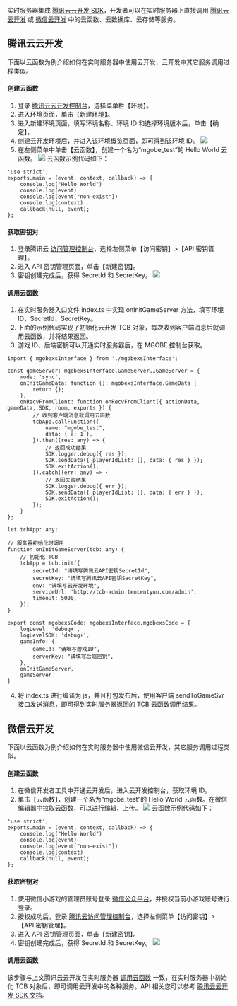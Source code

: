 
实时服务器集成 [腾讯云云开发 SDK](https://cloud.tencent.com/document/product/876/18443)，开发者可以在实时服务器上直接调用 [腾讯云云开发](https://cloud.tencent.com/document/product/876/18431) 或 [ 微信云开发](https://developers.weixin.qq.com/minigame/dev/wxcloud/basis/getting-started.html) 中的云函数、云数据库、云存储等服务。

## 腾讯云云开发
下面以云函数为例介绍如何在实时服务器中使用云开发，云开发中其它服务调用过程类似。

#### 创建云函数
1. 登录 [腾讯云云开发控制台](https://console.cloud.tencent.com/tcb)，选择菜单栏【环境】。
2. 进入环境页面，单击【新建环境】。
3. 进入新建环境页面，填写环境名称、环境 ID 和选择环境版本后，单击【确定】。
4. 创建云开发环境后，并进入该环境概览页面，即可得到该环境 ID。
![](https://main.qcloudimg.com/raw/619f8898158b7610861e5d85fd806e55.png)
5. 在左侧菜单中单击【云函数】，创建一个名为“mgobe_test”的 Hello World 云函数。
![](https://main.qcloudimg.com/raw/de8ae20907f5b7ecc6eb896b78525862.png)
云函数示例代码如下：
```
'use strict';
exports.main = (event, context, callback) => {
    console.log("Hello World")
    console.log(event)
    console.log(event["non-exist"])
    console.log(context)
    callback(null, event);
};
```

#### 获取密钥对
1. 登录腾讯云 [访问管理控制台](https://console.cloud.tencent.com/cam/capi)，选择左侧菜单【访问密钥】>【API 密钥管理】。
2. 进入 API 密钥管理页面，单击【新建密钥】。
3. 密钥创建完成后，获得 SecretId 和 SecretKey。
![](https://main.qcloudimg.com/raw/8a47ecf3d0a109e40e1c974cc03d838f.jpg)

<span id="调用云函数"></span>
#### 调用云函数
1. 在实时服务器入口文件 index.ts 中实现 onInitGameServer 方法，填写环境 ID、SecretId、SecretKey。
2. 下面的示例代码实现了初始化云开发 TCB 对象，每次收到客户端消息后就调用云函数，并将结果返回。
3. 游戏 ID、后端密钥可以开通实时服务器后，在 MGOBE 控制台获取。

```
import { mgobexsInterface } from './mgobexsInterface';

const gameServer: mgobexsInterface.GameServer.IGameServer = {
	mode: 'sync',
	onInitGameData: function (): mgobexsInterface.GameData {
		return {};
	},
	onRecvFromClient: function onRecvFromClient({ actionData, gameData, SDK, room, exports }) {
		// 收到客户端消息就调用云函数
		tcbApp.callFunction({
			name: "mgobe_test",
			data: { a: 1 },
		}).then((res: any) => {
			// 返回成功结果
			SDK.logger.debug({ res });
			SDK.sendData({ playerIdList: [], data: { res } });
			SDK.exitAction();
		}).catch((err: any) => {
			// 返回失败结果
			SDK.logger.debug({ err });
			SDK.sendData({ playerIdList: [], data: { err } });
			SDK.exitAction();
		});
	}
};

let tcbApp: any;

// 服务器初始化时调用
function onInitGameServer(tcb: any) {
	// 初始化 TCB
	tcbApp = tcb.init({
		secretId: "请填写腾讯云API密钥SecretId",
		secretKey: "请填写腾讯云API密钥SecretKey",
		env: "请填写云开发环境",
		serviceUrl: 'http://tcb-admin.tencentyun.com/admin',
		timeout: 5000,
	});
}

export const mgobexsCode: mgobexsInterface.mgobexsCode = {
	logLevel: 'debug+',
	logLevelSDK: 'debug+',
	gameInfo: {
		gameId: "请填写游戏ID",
		serverKey: "请填写后端密钥",
	},
	onInitGameServer,
	gameServer
}
```

4. 将 index.ts 进行编译为 js，并且打包发布后，使用客户端 sendToGameSvr 接口发送消息，即可得到实时服务器返回的 TCB 云函数调用结果。

## 微信云开发
下面以云函数为例介绍如何在实时服务器中使用微信云开发，其它服务调用过程类似。

#### 创建云函数
1. 在微信开发者工具中开通云开发后，进入云开发控制台，获取环境 ID。
2. 单击【云函数】，创建一个名为“mgobe_test”的 Hello World 云函数。在微信编辑器中拉取云函数，可以进行编辑、上传。
![](https://main.qcloudimg.com/raw/a81598af7e3a6c8699bafdc290cfda83.png)
云函数示例代码如下：
```
'use strict';
exports.main = (event, context, callback) => {
    console.log("Hello World")
    console.log(event)
    console.log(event["non-exist"])
    console.log(context)
    callback(null, event);
};
```

####  获取密钥对
1. 使用微信小游戏的管理员账号登录 [微信公众平台](https://www.qcloud.com/login/mp)，并授权当前小游戏账号进行登录。
2. 授权成功后，登录 [腾讯云访问管理控制台](https://console.cloud.tencent.com/cam/capi)，选择左侧菜单【访问密钥】>【API 密钥管理】。
3. 进入 API 密钥管理页面，单击【新建密钥】。
4. 密钥创建完成后，获得 SecretId 和 SecretKey。
![](https://main.qcloudimg.com/raw/8a47ecf3d0a109e40e1c974cc03d838f.jpg)



#### 调用云函数
该步骤与上文腾讯云云开发在实时服务器 [ 调用云函数](#调用云函数) 一致，在实时服务器中初始化 TCB 对象后，即可调用云开发中的各种服务。API 相关您可以参考 [腾讯云云开发 SDK 文档](https://cloud.tencent.com/document/product/876/18443)。
